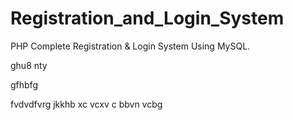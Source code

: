 # Registration_and_Login_System
PHP Complete Registration &amp; Login System Using MySQL.

ghu8
nty

gfhbfg

fvdvdfvrg
jkkhb 
xc vcxv c
 bbvn vcbg 
